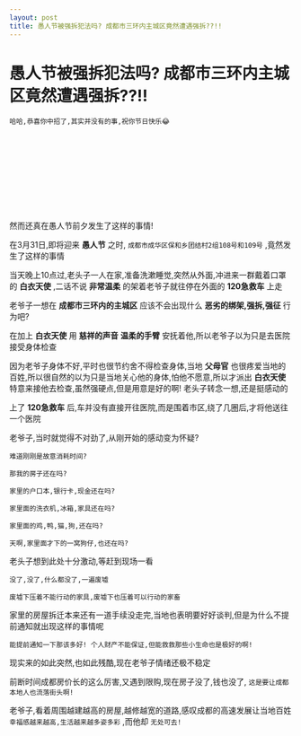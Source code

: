 ```yaml
---
layout: post
title: 愚人节被强拆犯法吗? 成都市三环内主城区竟然遭遇强拆??!!
---
```


# 愚人节被强拆犯法吗? 成都市三环内主城区竟然遭遇强拆??!!

`哈哈,恭喜你中招了,其实并没有的事,祝你节日快乐😂`

 ```                       
                            
                            
                            
                            
                            
                            
                            
                            
 
 
 
 ```								 
 								 
然而还真在愚人节前夕发生了这样的事情!

在3月31日,即将迎来 **愚人节** 之时, `成都市成华区保和乡团结村2组108号和109号` ,竟然发生了这样的事情

当天晚上10点过,老头子一人在家,准备洗漱睡觉,突然从外面,冲进来一群戴着口罩的 **白衣天使** ,二话不说 **非常温柔** 的架着老爷子就往停在外面的 **120急救车** 上走


老爷子一想在 **成都市三环内的主城区** 应该不会出现什么 **恶劣的绑架,强拆,强征** 行为吧?

在加上 **白衣天使** 用 **慈祥的声音**	 **温柔的手臂** 安抚着他,所以老爷子以为只是去医院接受身体检查

因为老爷子身体不好,平时也很节约舍不得检查身体,当地 **父母官** 也很疼爱当地的百姓,所以很自然的以为只是当地关心他的身体,怕他不愿意,所以才派出 **白衣天使** 特意来接他去检查,虽然强硬点,但是用意是好的啊! 老头子转念一想,还是挺感动的

上了 **120急救车** 后,车并没有直接开往医院,而是围着市区,绕了几圈后,才将他送往一个医院

老爷子,当时就觉得不对劲了,从刚开始的感动变为怀疑?

`难道刚刚是故意消耗时间?`

`那我的房子还在吗?`

`家里的户口本,银行卡,现金还在吗?`

`家里面的洗衣机,冰箱,家具还在吗?`

`家里面的鸡,鸭,猫,狗,还在吗?`

`天啊,家里面才下的一窝狗仔,也还在吗?`

老头子想到此处十分激动,等赶到现场一看

`没了,没了,什么都没了,一遍废墟`

`废墟下压着不能行动的家具,废墟下也压着可以行动的家畜`

家里的房屋拆迁本来还有一道手续没走完,当地也表明要好好谈判,但是为什么不提前通知就出现这样的事情呢

`能提前通知一下那该多好! 个人财产不能保证,但能救救那些小生命也是极好的啊!`

现实来的如此突然,也如此残酷,现在老爷子情绪还极不稳定

前断时间成都房价长的这么厉害,又遇到限购,现在房子没了,钱也没了, `这是要让成都本地人也流落街头啊!`

老爷子,看着周围越建越高的房屋,越修越宽的道路,感叹成都的高速发展让当地百姓 `幸福感越来越高,生活越来越多姿多彩` ,而他却 `无处可去!`
